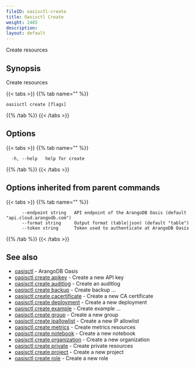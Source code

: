 ```yaml
---
fileID: oasisctl-create
title: Oasisctl Create
weight: 2485
description: 
layout: default
---
```

Create resources

## Synopsis

Create resources

{{< tabs >}}
{{% tab name="" %}}
```
oasisctl create [flags]
```
{{% /tab %}}
{{< /tabs >}}

## Options

{{< tabs >}}
{{% tab name="" %}}
```
  -h, --help   help for create
```
{{% /tab %}}
{{< /tabs >}}

## Options inherited from parent commands

{{< tabs >}}
{{% tab name="" %}}
```
      --endpoint string   API endpoint of the ArangoDB Oasis (default "api.cloud.arangodb.com")
      --format string     Output format (table|json) (default "table")
      --token string      Token used to authenticate at ArangoDB Oasis
```
{{% /tab %}}
{{< /tabs >}}

## See also

* [oasisctl](../oasisctl-options)	 - ArangoDB Oasis
* [oasisctl create apikey](oasisctl-create-apikey)	 - Create a new API key
* [oasisctl create auditlog](oasisctl-create-auditlog)	 - Create an auditlog
* [oasisctl create backup](oasisctl-create-backup)	 - Create backup ...
* [oasisctl create cacertificate](oasisctl-create-cacertificate)	 - Create a new CA certificate
* [oasisctl create deployment](oasisctl-create-deployment)	 - Create a new deployment
* [oasisctl create example](oasisctl-create-example)	 - Create example ...
* [oasisctl create group](oasisctl-create-group)	 - Create a new group
* [oasisctl create ipallowlist](oasisctl-create-ipallowlist)	 - Create a new IP allowlist
* [oasisctl create metrics](oasisctl-create-metrics)	 - Create metrics resources
* [oasisctl create notebook](oasisctl-create-notebook)	 - Create a new notebook
* [oasisctl create organization](oasisctl-create-organization)	 - Create a new organization
* [oasisctl create private](oasisctl-create-private)	 - Create private resources
* [oasisctl create project](oasisctl-create-project)	 - Create a new project
* [oasisctl create role](oasisctl-create-role)	 - Create a new role

